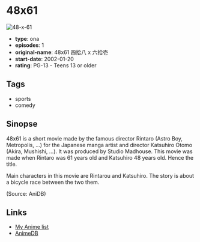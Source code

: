 # 48x61

![48-x-61](https://cdn.myanimelist.net/images/anime/5/30453.jpg)

-   **type**: ona
-   **episodes**: 1
-   **original-name**: 48x61 四拾八 x 六拾壱
-   **start-date**: 2002-01-20
-   **rating**: PG-13 - Teens 13 or older

## Tags

-   sports
-   comedy

## Sinopse

48x61 is a short movie made by the famous director Rintaro (Astro Boy, Metropolis, ...) for the Japanese manga artist and director Katsuhiro Otomo (Akira, Mushishi, ...). It was produced by Studio Madhouse. This movie was made when Rintaro was 61 years old and Katsuhiro 48 years old. Hence the title.

Main characters in this movie are Rintarou and Katsuhiro. The story is about a bicycle race between the two them.

(Source: AniDB)

## Links

-   [My Anime list](https://myanimelist.net/anime/10979/48x61)
-   [AnimeDB](http://anidb.info/perl-bin/animedb.pl?show=anime&aid=8251)
